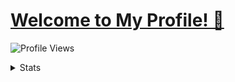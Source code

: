 # [Welcome to My Profile! 👋](https://yusufusta.dev)
![Profile Views](https://hits.seeyoufarm.com/api/count/incr/badge.svg?url=https://github.com/yusufusta/&title=Profile%20Views)

<details>
  <summary>Stats</summary>

<table align="center">
    <tr>
        <td align="center"><img src="https://github-readme-stats.vercel.app/api?username=yusufusta&show_icons=true&theme=radical" /></td>
    </tr>
    <tr>
        <td align="center"><img src="https://github-readme-stats.vercel.app/api/top-langs/?username=yusufusta&theme=radical&layout=compact" /></td>
    </tr>
</table>

</details>
